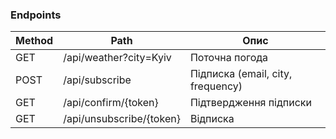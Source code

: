 ### Endpoints
| Method | Path | Опис |
|--------|------|------|
| GET    | /api/weather?city=Kyiv        | Поточна погода |
| POST   | /api/subscribe                | Підписка (email, city, frequency) |
| GET    | /api/confirm/{token}          | Підтвердження підписки |
| GET    | /api/unsubscribe/{token}      | Відписка |
